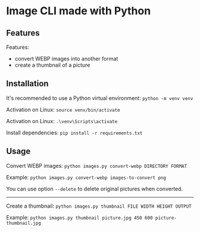 # Image CLI made with Python

## Features

Features:
- convert WEBP images into another format
- create a thumbnail of a picture

## Installation

It's recommended to use a Python virtual environment: `python -m venv venv`

Activation on Linux: `source venv/bin/activate`

Activation on Linux: `.\venv\Scripts\activate`

Install dependencies: `pip install -r requirements.txt`


## Usage

Convert WEBP images: `python images.py convert-webp DIRECTORY FORMAT`

Example: `python images.py convert-webp images-to-convert png`

You can use option `--delete` to delete original pictures when converted.

---

Create a thumbnail: `python images.py thumbnail FILE WIDTH HEIGHT OUTPUT`

Example: `python images.py thumbnail picture.jpg 450 600 picture-thumbnail.jpg`
